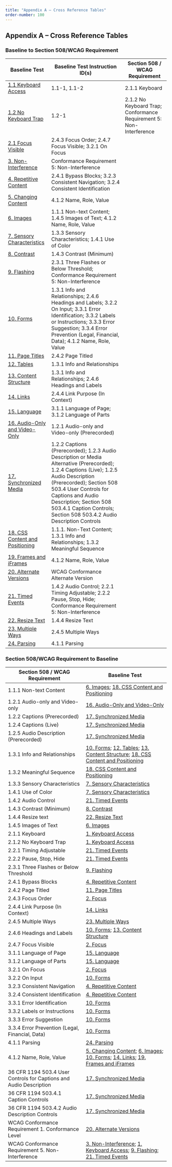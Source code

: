 ```yaml
---
title: "Appendix A – Cross Reference Tables"
order-number: 100
---
```

## Appendix A – Cross Reference Tables


### Baseline to Section 508/WCAG Requirement


| Baseline Test                 | Baseline Test Instruction ID(s) | Section 508 / WCAG Requirement                                     |
|-------------------------------|----------------------|----------------------------------------------|
| [1.1 Keyboard Access](../01Keyboard/#11-test-procedure-for-keyboard-access)  | 1.1-1, 1.1-2 |2.1.1 Keyboard|
| [1.2 No Keyboard Trap](../01Keyboard/#12-test-procedure-for-no-keyboard-trap) | 1.2-1 | 2.1.2 No Keyboard Trap; Conformance Requirement 5: Non-Interference     |                                         |
| [2.1 Focus Visible](../02FocusVisible/#21-test-procedure-for-focus-visible)                      | 2.4.3 Focus Order; 2.4.7 Focus Visible; 3.2.1 On Focus                                                |
| [3. Non-Interference](../03Noninterference)           | Conformance Requirement 5: Non-Interference                                                    |
| [4. Repetitive Content](../04RepetitiveContent)         | 2.4.1 Bypass Blocks; 3.2.3 Consistent Navigation; 3.2.4 Consistent Identification                                     |
| [5. Changing Content](../05Changing)           | 4.1.2 Name, Role, Value                                            |
| [6. Images](../06Images)                     | 1.1.1 Non-text Content; 1.4.5 Images of Text; 4.1.2 Name, Role, Value                                             |
| [7. Sensory Characteristics](../07Sensory)    | 1.3.3 Sensory Characteristics; 1.4.1 Use of Color                                                  |
| [8. Contrast](../08Contrast)                   | 1.4.3 Contrast (Minimum)                                           |
| [9. Flashing](../09Flashing)                   | 2.3.1 Three Flashes or Below Threshold; Conformance Requirement 5: Non-Interference                             |
| [10. Forms](../10Forms)                     | 1.3.1 Info and Relationships; 2.4.6 Headings and Labels; 3.2.2 On Input; 3.3.1 Error Identification; 3.3.2 Labels or Instructions; 3.3.3 Error Suggestion; 3.3.4 Error Prevention (Legal, Financial, Data); 4.1.2 Name, Role, Value                                             |
| [11. Page Titles](../11PageTitles)               | 2.4.2 Page Titled                                                  |
| [12. Tables](../12DataTables)                    | 1.3.1 Info and Relationships                                       |
| [13. Content Structure](../13Structure)         | 1.3.1 Info and Relationships; 2.4.6 Headings and Labels                                           |
| [14. Links](../14Links)                     | 2.4.4 Link Purpose (In Context)                                             |
| [15. Language](../15Language)                  | 3.1.1 Language of Page; 3.1.2 Language of Parts                                             |
| [16. Audio-Only and Video-Only](../16AudioVideo) | 1.2.1 Audio-only and Video-only (Prerecorded)                                    |
| [17. Synchronized Media](../17SyncMedia)        | 1.2.2 Captions (Prerecorded); 1.2.3 Audio Description or Media Alternative (Prerecorded); 1.2.4 Captions (Live); 1.2.5 Audio Description (Prerecorded); Section 508 503.4 User Controls for Captions and Audio Description; Section 508  503.4.1 Caption Controls; Section 508 503.4.2 Audio Description Controls                      |
| [18. CSS Content and Positioning](../18Stylesheet) | 1.1.1. Non-Text Content; 1.3.1 Info and Relationships; 1.3.2 Meaningful Sequence                                           |
| [19. Frames and iFrames](../19Frames)        | 4.1.2 Name, Role, Value                                            |
| [20. Alternate Versions](../20AlternateVersions)        | WCAG Conformance Alternate Version                                 |
| [21. Timed Events](../21TimedEvents)              | 1.4.2 Audio Control; 2.2.1 Timing Adjustable; 2.2.2 Pause, Stop, Hide; Conformance Requirement 5: Non-Interference                                             |
| [22. Resize Text](../22Resize)               | 1.4.4 Resize Text                                                  |
| [23. Multiple Ways](../23MultipleWays)             | 2.4.5 Multiple Ways                                                |
| [24. Parsing](../24Parsing)                   | 4.1.1 Parsing                                                      |

### Section 508/WCAG Requirement to Baseline


| Section 508 / WCAG Requirement                                     | Baseline Test                 |
|--------------------------------------------------------------------|-------------------------------|
| 1.1.1 Non-text Content                                             | [6. Images](../06Images); [18. CSS Content and Positioning](../18Stylesheet)                     |
| 1.2.1 Audio-only and Video-only                                    | [16. Audio-Only and Video-Only](../16AudioVideo) |
| 1.2.2 Captions (Prerecorded)                                       | [17. Synchronized Media](../17SyncMedia)        |
| 1.2.4 Captions (Live)                                              | [17. Synchronized Media](../17SyncMedia)        |
| 1.2.5 Audio Description (Prerecorded)                              | [17. Synchronized Media](../17SyncMedia)        |
| 1.3.1 Info and Relationships                                       | [10. Forms](../10Forms); [12. Tables](../12DataTables); [13. Content Structure](../13Structure); [18. CSS Content and Positioning](../18Stylesheet)  |
| 1.3.2 Meaningful Sequence                                          | [18. CSS Content and Positioning](../18Stylesheet) |
| 1.3.3 Sensory Characteristics                                      | [7. Sensory Characteristics](../07Sensory)    |
| 1.4.1 Use of Color                                                 | [7. Sensory Characteristics](../07Sensory)    |
| 1.4.2 Audio Control                                                | [21. Timed Events](../21TimedEvents)              |
| 1.4.3 Contrast (Minimum)                                           | [8. Contrast](../08Contrast)                   |
| 1.4.4 Resize text                                                  | [22. Resize Text](../22Resize)               |
| 1.4.5 Images of Text                                               | [6. Images](../06Images)                     |
| 2.1.1 Keyboard                                                     | [1. Keyboard Access](../01Keyboard)               |
| 2.1.2 No Keyboard Trap                                             | [1. Keyboard Access](../01Keyboard)            |
| 2.2.1 Timing Adjustable                                            | [21. Timed Events](../21TimedEvents)              |
| 2.2.2 Pause, Stop, Hide                                            | [21. Timed Events](../21TimedEvents)              |
| 2.3.1 Three Flashes or Below Threshold                             | [9. Flashing](../09Flashing)                   |
| 2.4.1 Bypass Blocks                                                | [4. Repetitive Content](../04RepetitiveContent)         |
| 2.4.2 Page Titled                                                  | [11. Page Titles](../11PageTitles)               |
| 2.4.3 Focus Order                                                  | [2. Focus](../02FocusVisible)                |
| 2.4.4 Link Purpose (In Context)                                    | [14. Links](../14Links)                     |
| 2.4.5 Multiple Ways                                                | [23. Multiple Ways](../23MultipleWays)             |
| 2.4.6 Headings and Labels                                          | [10. Forms](../10Forms); [13. Content Structure](../13Structure)         |
| 2.4.7 Focus Visible                                                | [2. Focus](../02FocusVisible)              |
| 3.1.1 Language of Page                                             | [15. Language](../15Language)                  |
| 3.1.2 Language of Parts                                            | [15. Language](../15Language)                  |
| 3.2.1 On Focus                                                     | [2. Focus](../02FocusVisible)                |
| 3.2.2 On Input                                                     | [10. Forms](../10Forms)                     |
| 3.2.3 Consistent Navigation                                        | [4. Repetitive Content](../04RepetitiveContent)         |
| 3.2.4 Consistent Identification                                    | [4. Repetitive Content](../04RepetitiveContent)         |
| 3.3.1 Error Identification                                         | [10. Forms](../10Forms)                     |
| 3.3.2 Labels or Instructions                                       | [10. Forms](../10Forms)                     |
| 3.3.3 Error Suggestion                                             | [10. Forms](../10Forms)                     |
| 3.3.4 Error Prevention (Legal, Financial, Data)                    | [10. Forms](../10Forms)                     |
| 4.1.1 Parsing                                                      | [24. Parsing](../24Parsing)                   |
| 4.1.2 Name, Role, Value                                            | [5. Changing Content](../05Changing); [6. Images](../06Images); [10. Forms](../10Forms); [14. Links](../14Links); [19. Frames and iFrames](../19Frames)         |
| 36 CFR 1194 503.4 User Controls for Captions and Audio Description | [17. Synchronized Media](../17SyncMedia)        |
| 36 CFR 1194 503.4.1 Caption Controls                               | [17. Synchronized Media](../17SyncMedia)        |
| 36 CFR 1194 503.4.2 Audio Description Controls                     | [17. Synchronized Media](../17SyncMedia)        |
| WCAG Conformance Requirement 1. Conformance Level                  | [20. Alternate Versions](../20AlternateVersions)        |
| WCAG Conformance Requirement 5. Non-Interference                   | [3. Non-Interference](../03Noninterference); [1. Keyboard Access](../01Keyboard); [9. Flashing](../09Flashing); [21. Timed Events](../21TimedEvents)         |

